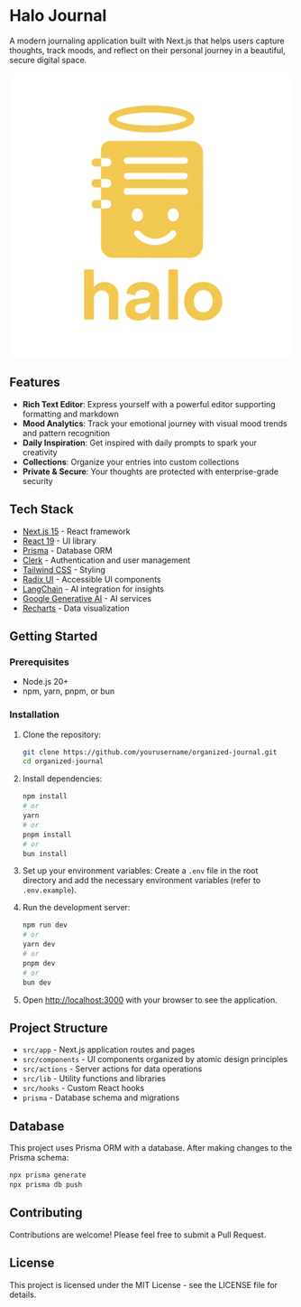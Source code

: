 # Halo Journal

A modern journaling application built with Next.js that helps users capture thoughts, track moods, and reflect on their personal journey in a beautiful, secure digital space.

![Organized Journal](public/images/logo.png)

## Features

- **Rich Text Editor**: Express yourself with a powerful editor supporting formatting and markdown
- **Mood Analytics**: Track your emotional journey with visual mood trends and pattern recognition
- **Daily Inspiration**: Get inspired with daily prompts to spark your creativity
- **Collections**: Organize your entries into custom collections
- **Private & Secure**: Your thoughts are protected with enterprise-grade security

## Tech Stack

- [Next.js 15](https://nextjs.org/) - React framework
- [React 19](https://react.dev/) - UI library
- [Prisma](https://www.prisma.io/) - Database ORM
- [Clerk](https://clerk.com/) - Authentication and user management
- [Tailwind CSS](https://tailwindcss.com/) - Styling
- [Radix UI](https://www.radix-ui.com/) - Accessible UI components
- [LangChain](https://js.langchain.com/) - AI integration for insights
- [Google Generative AI](https://ai.google.dev/) - AI services
- [Recharts](https://recharts.org/) - Data visualization

## Getting Started

### Prerequisites

- Node.js 20+
- npm, yarn, pnpm, or bun

### Installation

1. Clone the repository:
   ```bash
   git clone https://github.com/yourusername/organized-journal.git
   cd organized-journal
   ```

2. Install dependencies:
   ```bash
   npm install
   # or
   yarn
   # or
   pnpm install
   # or
   bun install
   ```

3. Set up your environment variables:
   Create a `.env` file in the root directory and add the necessary environment variables (refer to `.env.example`).

4. Run the development server:
   ```bash
   npm run dev
   # or
   yarn dev
   # or
   pnpm dev
   # or
   bun dev
   ```

5. Open [http://localhost:3000](http://localhost:3000) with your browser to see the application.

## Project Structure

- `src/app` - Next.js application routes and pages
- `src/components` - UI components organized by atomic design principles
- `src/actions` - Server actions for data operations
- `src/lib` - Utility functions and libraries
- `src/hooks` - Custom React hooks
- `prisma` - Database schema and migrations

## Database

This project uses Prisma ORM with a database. After making changes to the Prisma schema:

```bash
npx prisma generate
npx prisma db push
```

## Contributing

Contributions are welcome! Please feel free to submit a Pull Request.

## License

This project is licensed under the MIT License - see the LICENSE file for details.
